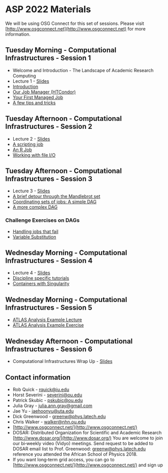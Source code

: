 # ASP 2022 Materials

We will be using OSG Connect for this set of sessions. Please visit [http://www.osgconnect.net](http://www.osgconnect.net) for more information.

## Tuesday Morning - Computational Infrastructures - Session 1

   * Welcome and Introduction - The Landscape of Academic Research Computing
   * Lecture 1 - [Slides](https://github.com/osg-htc/dosar/blob/master/docs/ASP2022/Lecture1-ASP2018.pdf)
   * [Introduction](https://github.com/osg-htc/dosar/blob/master/docs/ASP2022/01-Introduction.md) 
   * [Our Job Manager (HTCondor)](https://github.com/osg-htc/dosar/blob/master/docs/ASP2022/02-OurJobManager.md)
   * [Your First Managed Job](https://github.com/osg-htc/dosar/blob/master/docs/ASP2022/03-FirstManagedJob.md)
   * [A few tips and tricks](https://github.com/osg-htc/dosar/blob/master/docs/ASP2022/04-TipsandTricks.md)
   
## Tuesday Afternoon - Computational Infrastructures - Session 2

   * Lecture 2 - [Slides](https://github.com/osg-htc/dosar/blob/master/docs/ASP2022/Lecture2-ASP2018.pdf)
   * [A scripting job](https://github.com/osg-htc/dosar/blob/master/docs/ASP2022/05-ScriptingJob.md)
   * [An R Job](https://github.com/osg-htc/dosar/blob/master/docs/ASP2022/06-RJob.md)
   * [Working with file I/O](https://github.com/osg-htc/dosar/blob/master/docs/ASP2022/07-WorkingwithFiles.md)
   
## Tuesday Afternoon - Computational Infrastructures - Session 3

   * Lecture 3 - [Slides](https://github.com/osg-htc/dosar/blob/master/docs/ASP2022/Lecture3-ASP2018.pdf)
   * [A brief detour through the Mandlebrot set](https://github.com/osg-htc/dosar/blob/master/docs/ASP2022/08-Mandlebrot.md)
   * [Coordinating sets of jobs: A simple DAG](https://github.com/osg-htc/dosar/blob/master/docs/ASP2022/09-SimpleDAG.md)
   * [A more complex DAG](https://github.com/osg-htc/dosar/blob/master/docs/ASP2022/10-ComplexDAG.md)
   
### Challenge Exercises on DAGs

   * [Handling jobs that fail](https://github.com/osg-htc/dosar/blob/master/docs/ASP2022/11-HandlingFailure.md)
   * [Variable Substitution](https://github.com/osg-htc/dosar/blob/master/docs/ASP2022/12-VariableSubstitution.md)
   
## Wednesday Morning - Computational Infrastructures - Session 4

   * Lecture 4 - [Slides](https://github.com/osg-htc/dosar/blob/master/docs/ASP2022/Lecture4-ASP2018_final.pdf)
   * [Discipline specific tutorials](https://github.com/osg-htc/dosar/blob/master/docs/ASP2022/13-DisciplineTutorials.md)
   * [Containers with Singularity](https://github.com/osg-htc/dosar/blob/master/docs/ASP2022/14-Containers.md)
   
## Wednesday Morning - Computational Infrastructures - Session 5

   * [ATLAS Analysis Example Lecture](https://github.com/osg-htc/dosar/blob/master/docs/ASP2022/Intro_Anal_Ex-ASP2018.pdf)
   * [ATLAS Analysis Example Exercise](https://github.com/osg-htc/dosar/blob/master/docs/ASP2022/AnalysisExample.md)
   
## Wednesday Afternoon - Computational Infrastructures - Session 6

   * Computational Infrastructures Wrap Up - [Slides](https://github.com/osg-htc/dosar/blob/master/docs/ASP2022/Lecture5-ASP2018_final.pdf)
   
## Contact information

   * Rob Quick - rquick@iu.edu
   * Horst Severini - severini@ou.edu
   * Patrick Skubic - pskubic@ou.edu
   * Julia Gray - julia.ann.gray@gmail.com
   * Jae Yu - jaehoonyu@uta.edu
   * Dick Greenwood - greenw@phys.latech.edu
   * Chris Walker - walker@nhn.ou.edu
   * [http://www.osgconnect.net/](http://www.osgconnect.net/)
   * DOSAR: Distributed Organization for Scientific and Academic Research [http://www.dosar.org/](http://www.dosar.org/) You are welcome to join our bi‐weekly video (Vidyo) meetings. Send request to be added to DOSAR email list to Prof. Greenwood: greenw@phys.latech.edu reference you attended the African School of Physics 2018.
   * If you want long‐term grid access, you can go to [http://www.osgconnect.net/](http://www.osgconnect.net/) and sign up
